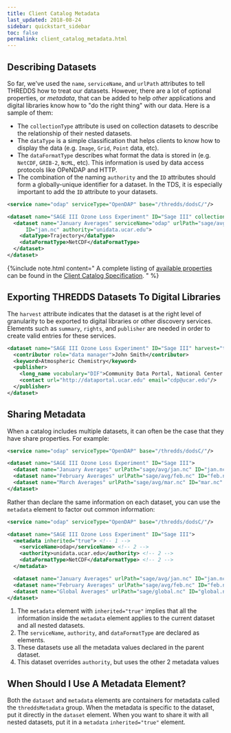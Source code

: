 ```yaml
---
title: Client Catalog Metadata
last_updated: 2018-08-24
sidebar: quickstart_sidebar
toc: false
permalink: client_catalog_metadata.html
---
```


## Describing Datasets

So far, we've used the `name`, `serviceName`, and `urlPath` attributes to tell THREDDS how to treat our datasets.
However, there are a lot of optional properties, or _metadata_, that can be added to help _other_ applications and digital libraries know how to "do the right thing" with our data.
Here is a sample of them:

* The `collectionType` attribute is used on collection datasets to describe the relationship of their nested datasets.
* The `dataType` is a simple classification that helps clients to know how to display the data (e.g. `Image`, `Grid`, `Point` data, etc).
* The `dataFormatType` describes what format the data is stored in (e.g. `NetCDF`, `GRIB-2`, `NcML`, etc).
  This information is used by data access protocols like OPeNDAP and HTTP.
* The combination of the naming `authority` and the `ID` attributes should form a globally-unique identifier for a dataset.
  In the TDS, it is especially important to add the `ID` attribute to your datasets.

~~~xml
<service name="odap" serviceType="OpenDAP" base="/thredds/dodsC/"/>

<dataset name="SAGE III Ozone Loss Experiment" ID="Sage III" collectionType="TimeSeries">
  <dataset name="January Averages" serviceName="odap" urlPath="sage/avg/jan.nc"
      ID="jan.nc" authority="unidata.ucar.edu">
    <dataType>Trajectory</dataType>
    <dataFormatType>NetCDF</dataFormatType>
  </dataset>
</dataset>
~~~

{%include note.html content="
A complete listing of [available properties](client_side_catalog_specification.html#threddsMetadataGroup-element-group) can be found in the [Client Catalog Specification](client_side_catalog_specification.html).
" %}

## Exporting THREDDS Datasets To Digital Libraries

The `harvest` attribute indicates that the dataset is at the right level of granularity to be exported to digital libraries or other discovery services.
Elements such as `summary`, `rights`, and `publisher` are needed in order to create valid entries for these services.

~~~xml
<dataset name="SAGE III Ozone Loss Experiment" ID="Sage III" harvest="true">
  <contributor role="data manager">John Smith</contributor>
  <keyword>Atmospheric Chemistry</keyword>
  <publisher>
    <long_name vocabulary="DIF">Community Data Portal, National Center for Atmospheric Research, University Corporation for Atmospheric Research</long_name>
    <contact url="http://dataportal.ucar.edu" email="cdp@ucar.edu"/>
  </publisher>
</dataset>
~~~

## Sharing Metadata

When a catalog includes multiple datasets, it can often be the case that they have share properties.
For example:

~~~xml
<service name="odap" serviceType="OpenDAP" base="/thredds/dodsC/"/>

<dataset name="SAGE III Ozone Loss Experiment" ID="Sage III">
  <dataset name="January Averages" urlPath="sage/avg/jan.nc" ID="jan.nc" serviceName="odap" authority="unidata.ucar.edu" dataFormatType="NetCDF"/>
  <dataset name="February Averages" urlPath="sage/avg/feb.nc" ID="feb.nc" serviceName="odap" authority="unidata.ucar.edu" dataFormatType="NetCDF"/>
  <dataset name="March Averages" urlPath="sage/avg/mar.nc" ID="mar.nc" serviceName="odap" authority="unidata.ucar.edu" dataFormatType="NetCDF"/>
</dataset>
~~~

Rather than declare the same information on each dataset, you can use the `metadata` element to factor out common information:

~~~xml
<service name="odap" serviceType="OpenDAP" base="/thredds/dodsC/"/>

<dataset name="SAGE III Ozone Loss Experiment" ID="Sage III">
  <metadata inherited="true"> <!-- 1 -->
    <serviceName>odap</serviceName> <!-- 2 -->
    <authority>unidata.ucar.edu</authority> <!-- 2 --> 
    <dataFormatType>NetCDF</dataFormatType> <!-- 2 -->
  </metadata>

  <dataset name="January Averages" urlPath="sage/avg/jan.nc" ID="jan.nc"/> <!-- 3 -->
  <dataset name="February Averages" urlPath="sage/avg/feb.nc" ID="feb.nc"/> <!-- 3 -->   
  <dataset name="Global Averages" urlPath="sage/global.nc" ID="global.nc" authority="fluffycats.com"/> <!-- 4 -->
</dataset>
~~~

1. The `metadata` element with `inherited="true"` implies that all the information inside the `metadata` element applies to the current dataset and all nested datasets.
2. The `serviceName`, `authority`, and `dataFormatType` are declared as elements.
3. These datasets use all the metadata values declared in the parent dataset.
4. This dataset overrides `authority`, but uses the other 2 metadata values

## When Should I Use A Metadata Element?

Both the `dataset` and `metadata` elements are containers for metadata called the `threddsMetadata` group.
When the metadata is specific to the dataset, put it directly in the `dataset` element.
When you want to share it with all nested datasets, put it in a `metadata` `inherited="true"` element.
